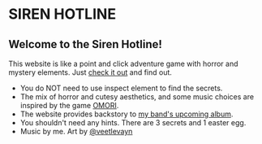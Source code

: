 # SIREN HOTLINE
## Welcome to the Siren Hotline!
This website is like a point and click adventure game with horror and mystery elements. Just [check it out](https://ollieiswoke.github.io/SirenHotline/) and find out. 

* You do NOT need to use inspect element to find the secrets. 
* The mix of horror and cutesy aesthetics, and some music choices are inspired by the game [OMORI](https://www.youtube.com/watch?v=erzgjfU271g&ab_channel=OMOCAT).
* The website provides backstory to [my band's upcoming album](https://open.spotify.com/artist/3lgOeT5tH9x7pWVtZIRZZg?si=aDaRtEaBTxu5U8L-hFygtQ&dl_branch=1).
* You shouldn't need any hints. There are 3 secrets and 1 easter egg.
* Music by me. Art by [@veetlevayn](https://instagram.com/veetlevayn) 
